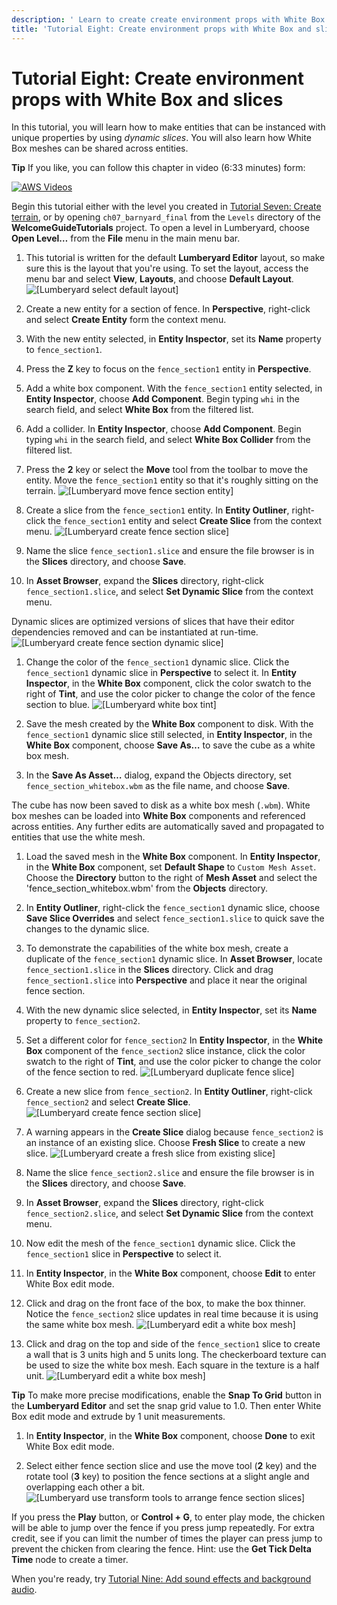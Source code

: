 ```yaml
---
description: ' Learn to create create environment props with White Box and slices '
title: 'Tutorial Eight: Create environment props with White Box and slices'
---
```

# Tutorial Eight: Create environment props with White Box and slices<a name="tutor-ch08-create-props-with-slices"></a>

In this tutorial, you will learn how to make entities that can be instanced with unique properties by using *dynamic slices*\. You will also learn how White Box meshes can be shared across entities\.

**Tip**
If you like, you can follow this chapter in video \(6:33 minutes\) form:

[![AWS Videos](https://img.youtube.com/vi/https://www.youtube.com/embed/j-c1HJCXxmQ?rel=0/0.jpg)](http://www.youtube.com/watch?v=https://www.youtube.com/embed/j-c1HJCXxmQ?rel=0)

Begin this tutorial either with the level you created in [Tutorial Seven: Create terrain](tutor-ch07-create-terrain.md), or by opening `ch07_barnyard_final` from the `Levels` directory of the **WelcomeGuideTutorials** project\. To open a level in Lumberyard, choose **Open Level…​** from the **File** menu in the main menu bar\.

1.  This tutorial is written for the default **Lumberyard Editor** layout, so make sure this is the layout that you're using\. To set the layout, access the menu bar and select **View**, **Layouts**, and choose **Default Layout**\.
![\[Lumberyard select default layout\]](/images/welcomeguide/ui-default-layout-1.25.png)

1.  Create a new entity for a section of fence\. In **Perspective**, right\-click and select **Create Entity** form the context menu\.

1.  With the new entity selected, in **Entity Inspector**, set its **Name** property to `fence_section1`\.

1.  Press the **Z** key to focus on the `fence_section1` entity in **Perspective**\.

1.  Add a white box component\. With the `fence_section1` entity selected, in **Entity Inspector**, choose **Add Component**\. Begin typing `whi` in the search field, and select **White Box** from the filtered list\.

1.  Add a collider\. In **Entity Inspector**, choose **Add Component**\. Begin typing `whi` in the search field, and select **White Box Collider** from the filtered list\.

1.  Press the **2** key or select the **Move** tool from the toolbar to move the entity\. Move the `fence_section1` entity so that it's roughly sitting on the terrain\.
![\[Lumberyard move fence section entity\]](/images/welcomeguide/ui-wb-fence-section-a-1.26.png)

1.  Create a slice from the `fence_section1` entity\. In **Entity Outliner**, right\-click the `fence_section1` entity and select **Create Slice** from the context menu\.
![\[Lumberyard create fence section slice\]](/images/welcomeguide/ui-create-fence-section-slice-1.26.png)

1.  Name the slice `fence_section1.slice` and ensure the file browser is in the **Slices** directory, and choose **Save**\.

1.  In **Asset Browser**, expand the **Slices** directory, right\-click `fence_section1.slice`, and select **Set Dynamic Slice** from the context menu\.

   Dynamic slices are optimized versions of slices that have their editor dependencies removed and can be instantiated at run\-time\.
![\[Lumberyard create fence section dynamic slice\]](/images/welcomeguide/ui-create-fence-section-dynamic-slice-1.26.png)

1.  Change the color of the `fence_section1` dynamic slice\. Click the `fence_section1` dynamic slice in **Perspective** to select it\. In **Entity Inspector**, in the **White Box** component, click the color swatch to the right of **Tint**, and use the color picker to change the color of the fence section to blue\.
![\[Lumberyard white box tint\]](/images/welcomeguide/ui-set-white-box-tint-1.26.png)

1.  Save the mesh created by the **White Box** component to disk\. With the `fence_section1` dynamic slice still selected, in **Entity Inspector**, in the **White Box** component, choose **Save As…​** to save the cube as a white box mesh\.

1.  In the **Save As Asset…​** dialog, expand the Objects directory, set `fence_section_whitebox.wbm` as the file name, and choose **Save**\.

   The cube has now been saved to disk as a white box mesh \(`.wbm`\)\. White box meshes can be loaded into **White Box** components and referenced across entities\. Any further edits are automatically saved and propagated to entities that use the white mesh\.

1.  Load the saved mesh in the **White Box** component\. In **Entity Inspector**, in the **White Box** component, set **Default Shape** to `Custom Mesh Asset`\. Choose the **Directory** button to the right of **Mesh Asset** and select the 'fence\_section\_whitebox\.wbm' from the **Objects** directory\.

1.  In **Entity Outliner**, right\-click the `fence_section1` dynamic slice, choose **Save Slice Overrides** and select `fence_section1.slice` to quick save the changes to the dynamic slice\.

1.  To demonstrate the capabilities of the white box mesh, create a duplicate of the `fence_section1` dynamic slice\. In **Asset Browser**, locate `fence_section1.slice` in the **Slices** directory\. Click and drag `fence_section1.slice` into **Perspective** and place it near the original fence section\.

1.  With the new dynamic slice selected, in **Entity Inspector**, set its **Name** property to `fence_section2`\.

1.  Set a different color for `fence_section2` In **Entity Inspector**, in the **White Box** component of the `fence_section2` slice instance, click the color swatch to the right of **Tint**, and use the color picker to change the color of the fence section to red\.
![\[Lumberyard duplicate fence slice\]](/images/welcomeguide/ui-fence-section-2-slice-1.26.png)

1.  Create a new slice from `fence_section2`\. In **Entity Outliner**, right\-click `fence_section2` and select **Create Slice**\.
![\[Lumberyard create fence section slice\]](/images/welcomeguide/ui-create-fence-section-2-slice-1.26.png)

1.  A warning appears in the **Create Slice** dialog because `fence_section2` is an instance of an existing slice\. Choose **Fresh Slice** to create a new slice\.
![\[Lumberyard create a fresh slice from existing slice\]](/images/welcomeguide/ui-create-fresh-slice-1.26.png)

1.  Name the slice `fence_section2.slice` and ensure the file browser is in the **Slices** directory, and choose **Save**\.

1.  In **Asset Browser**, expand the **Slices** directory, right\-click `fence_section2.slice`, and select **Set Dynamic Slice** from the context menu\.

1.  Now edit the mesh of the `fence_section1` dynamic slice\. Click the `fence_section1` slice in **Perspective** to select it\.

1.  In **Entity Inspector**, in the **White Box** component, choose **Edit** to enter White Box edit mode\.

1.  Click and drag on the front face of the box, to make the box thinner\. Notice the `fence_section2` slice updates in real time because it is using the same white box mesh\.
![\[Lumberyard edit a white box mesh\]](/images/welcomeguide/anim-wb-edit-mesh-instance-1.26.gif)

1.  Click and drag on the top and side of the `fence_section1` slice to create a wall that is 3 units high and 5 units long\. The checkerboard texture can be used to size the white box mesh\. Each square in the texture is a half unit\.
![\[Lumberyard edit a white box mesh\]](/images/welcomeguide/anim-wb-edit-mesh-instance-2-1.26.gif)

**Tip**
To make more precise modifications, enable the **Snap To Grid** button in the **Lumberyard Editor** and set the snap grid value to 1\.0\. Then enter White Box edit mode and extrude by 1 unit measurements\.

1.  In **Entity Inspector**, in the **White Box** component, choose **Done** to exit White Box edit mode\.

1.  Select either fence section slice and use the move tool \(**2** key\) and the rotate tool \(**3** key\) to position the fence sections at a slight angle and overlapping each other a bit\.
![\[Lumberyard use transform tools to arrange fence section slices\]](/images/welcomeguide/ui-arrange-fence-slices-1.26.png)

If you press the **Play** button, or **Control \+ G**, to enter play mode, the chicken will be able to jump over the fence if you press jump repeatedly\. For extra credit, see if you can limit the number of times the player can press jump to prevent the chicken from clearing the fence\. Hint: use the **Get Tick Delta Time** node to create a timer\.

When you're ready, try [Tutorial Nine: Add sound effects and background audio](tutor-ch09-sound-effects-and-background-audio.md)\.